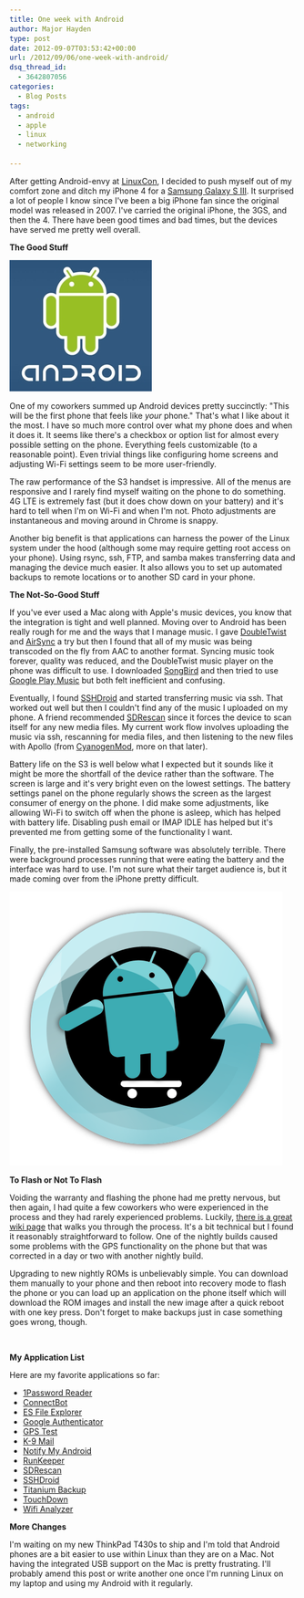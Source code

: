 ```yaml
---
title: One week with Android
author: Major Hayden
type: post
date: 2012-09-07T03:53:42+00:00
url: /2012/09/06/one-week-with-android/
dsq_thread_id:
  - 3642807056
categories:
  - Blog Posts
tags:
  - android
  - apple
  - linux
  - networking

---
```

After getting Android-envy at [LinuxCon][1], I decided to push myself out of my comfort zone and ditch my iPhone 4 for a [Samsung Galaxy S III][2]. It surprised a lot of people I know since I've been a big iPhone fan since the original model was released in 2007. I've carried the original iPhone, the 3GS, and then the 4. There have been good times and bad times, but the devices have served me pretty well overall.

**The Good Stuff**

![3]

One of my coworkers summed up Android devices pretty succinctly: "This will be the first phone that feels like _your_ phone." That's what I like about it the most. I have so much more control over what my phone does and when it does it. It seems like there's a checkbox or option list for almost every possible setting on the phone. Everything feels customizable (to a reasonable point). Even trivial things like configuring home screens and adjusting Wi-Fi settings seem to be more user-friendly.

The raw performance of the S3 handset is impressive. All of the menus are responsive and I rarely find myself waiting on the phone to do something. 4G LTE is extremely fast (but it does chow down on your battery) and it's hard to tell when I'm on Wi-Fi and when I'm not. Photo adjustments are instantaneous and moving around in Chrome is snappy.

Another big benefit is that applications can harness the power of the Linux system under the hood (although some may require getting root access on your phone). Using rsync, ssh, FTP, and samba makes transferring data and managing the device much easier. It also allows you to set up automated backups to remote locations or to another SD card in your phone.

**The Not-So-Good Stuff**

If you've ever used a Mac along with Apple's music devices, you know that the integration is tight and well planned. Moving over to Android has been really rough for me and the ways that I manage music. I gave [DoubleTwist][4] and [AirSync][5] a try but then I found that all of my music was being transcoded on the fly from AAC to another format. Syncing music took forever, quality was reduced, and the DoubleTwist music player on the phone was difficult to use. I downloaded [SongBird][6] and then tried to use [Google Play Music][7] but both felt inefficient and confusing.

Eventually, I found [SSHDroid][8] and started transferring music via ssh. That worked out well but then I couldn't find any of the music I uploaded on my phone. A friend recommended [SDRescan][9] since it forces the device to scan itself for any new media files. My current work flow involves uploading the music via ssh, rescanning for media files, and then listening to the new files with Apollo (from [CyanogenMod][10], more on that later).

Battery life on the S3 is well below what I expected but it sounds like it might be more the shortfall of the device rather than the software. The screen is large and it's very bright even on the lowest settings. The battery settings panel on the phone regularly shows the screen as the largest consumer of energy on the phone. I did make some adjustments, like allowing Wi-Fi to switch off when the phone is asleep, which has helped with battery life. Disabling push email or IMAP IDLE has helped but it's prevented me from getting some of the functionality I want.

Finally, the pre-installed Samsung software was absolutely terrible. There were background processes running that were eating the battery and the interface was hard to use. I'm not sure what their target audience is, but it made coming over from the iPhone pretty difficult.

![11]

**To Flash or Not To Flash**

Voiding the warranty and flashing the phone had me pretty nervous, but then again, I had quite a few coworkers who were experienced in the process and they had rarely experienced problems. Luckily, [there is a great wiki page][12] that walks you through the process. It's a bit technical but I found it reasonably straightforward to follow. One of the nightly builds caused some problems with the GPS functionality on the phone but that was corrected in a day or two with another nightly build.

Upgrading to new nightly ROMs is unbelievably simple. You can download them manually to your phone and then reboot into recovery mode to flash the phone or you can load up an application on the phone itself which will download the ROM images and install the new image after a quick reboot with one key press. Don't forget to make backups just in case something goes wrong, though.

<br style="clear:both;" />

**My Application List**

Here are my favorite applications so far:

  * [1Password Reader][13]
  * [ConnectBot][14]
  * [ES File Explorer][15]
  * [Google Authenticator][16]
  * [GPS Test][17]
  * [K-9 Mail][18]
  * [Notify My Android][19]
  * [RunKeeper][20]
  * [SDRescan][9]
  * [SSHDroid][8]
  * [Titanium Backup][21]
  * [TouchDown][22]
  * [Wifi Analyzer][23]

**More Changes**

I'm waiting on my new ThinkPad T430s to ship and I'm told that Android phones are a bit easier to use within Linux than they are on a Mac. Not having the integrated USB support on the Mac is pretty frustrating. I'll probably amend this post or write another one once I'm running Linux on my laptop and using my Android with it regularly.

 [1]: http://events.linuxfoundation.org/events/linuxcon
 [2]: http://www.samsung.com/global/galaxys3/
 [3]: /wp-content/uploads/2012/09/41621v6-max-250x250.jpg
 [4]: https://play.google.com/store/apps/details?id=com.doubleTwist.androidPlayer&feature=nav_result
 [5]: https://play.google.com/store/apps/details?id=com.doubleTwist.androidPlayerProKey
 [6]: https://play.google.com/store/apps/details?id=com.songbirdnest.mediaplayer
 [7]: https://play.google.com/store/apps/details?id=com.google.android.music
 [8]: https://play.google.com/store/apps/details?id=berserker.android.apps.sshdroid
 [9]: https://play.google.com/store/apps/details?id=com.bero.sdrescan
 [10]: http://www.cyanogenmod.com/
 [11]: /wp-content/uploads/2012/09/cm7_logo.png
 [12]: http://wiki.cyanogenmod.com/wiki/Samsung_Galaxy_S_III_(AT%26T):_Full_Update_Guide
 [13]: https://play.google.com/store/apps/details?id=com.onepassword.passwordmanager
 [14]: https://play.google.com/store/apps/details?id=org.connectbot
 [15]: https://play.google.com/store/apps/details?id=com.estrongs.android.pop
 [16]: https://play.google.com/store/apps/details?id=com.google.android.apps.authenticator2
 [17]: https://play.google.com/store/apps/details?id=com.chartcross.gpstest
 [18]: https://play.google.com/store/apps/details?id=com.fsck.k9
 [19]: https://play.google.com/store/apps/details?id=com.usk.app.notifymyandroid
 [20]: https://play.google.com/store/apps/details?id=com.fitnesskeeper.runkeeper.pro
 [21]: https://play.google.com/store/apps/details?id=com.keramidas.TitaniumBackup
 [22]: https://play.google.com/store/apps/details?id=com.nitrodesk.droid20.nitroid
 [23]: https://play.google.com/store/apps/details?id=com.farproc.wifi.analyzer
